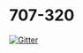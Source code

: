 # 707-320

[![Gitter](https://badges.gitter.im/FGMEMBERS/707-320.svg)](https://gitter.im/FGMEMBERS/707-320?utm_source=badge&utm_medium=badge&utm_campaign=pr-badge&utm_content=badge)
